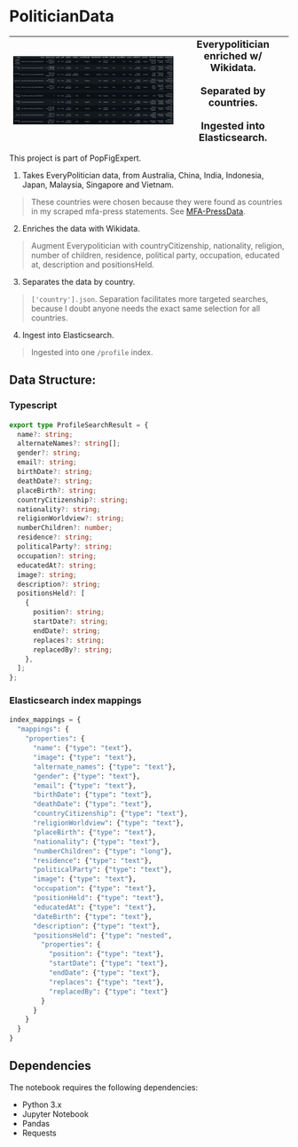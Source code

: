 # PoliticianData

| ![](READMEmedia/sample.png) | <div align="center"><span style="font-size: large;">**Everypolitician enriched w/ Wikidata.<br><br>Separated by countries.<br><br>Ingested into Elasticsearch.**</span></div> |
| --- | --- |

This project is part of PopFigExpert.
1. Takes EveryPolitician data, from Australia, China, India, Indonesia, Japan, Malaysia, Singapore and Vietnam.
>These countries were chosen because they were found as countries in my scraped mfa-press statements. See [MFA-PressData](https://github.com/mfa-press/mfa-press).


2. Enriches the data with Wikidata.
> Augment Everypolitician with countryCitizenship, nationality, religion, number of children, residence, political party, occupation, educated at, description and positionsHeld.


3. Separates the data by country.
> `['country'].json`. Separation facilitates more targeted searches, because I doubt anyone needs the exact same selection for all countries.


4. Ingest into Elasticsearch.
> Ingested into one `/profile` index.


## Data Structure:

### Typescript
```typescript
export type ProfileSearchResult = {
  name?: string;
  alternateNames?: string[];
  gender?: string;
  email?: string;
  birthDate?: string;
  deathDate?: string;
  placeBirth?: string;
  countryCitizenship?: string;
  nationality?: string;
  religionWorldview?: string;
  numberChildren?: number;
  residence?: string;
  politicalParty?: string;
  occupation?: string;
  educatedAt?: string;
  image?: string;
  description?: string;
  positionsHeld?: [
    {
      position?: string;
      startDate?: string;
      endDate?: string;
      replaces?: string;
      replacedBy?: string;
    },
  ];
};
```

### Elasticsearch index mappings
```python
index_mappings = {
  "mappings": {
    "properties": {
      "name": {"type": "text"},
      "image": {"type": "text"},
      "alternate_names": {"type": "text"},
      "gender": {"type": "text"},
      "email": {"type": "text"},
      "birthDate": {"type": "text"},
      "deathDate": {"type": "text"},
      "countryCitizenship": {"type": "text"},
      "religionWorldview": {"type": "text"},
      "placeBirth": {"type": "text"},
      "nationality": {"type": "text"},
      "numberChildren": {"type": "long"},
      "residence": {"type": "text"},
      "politicalParty": {"type": "text"},
      "image": {"type": "text"},
      "occupation": {"type": "text"},
      "positionHeld": {"type": "text"},
      "educatedAt": {"type": "text"},
      "dateBirth": {"type": "text"},
      "description": {"type": "text"},
      "positionsHeld": {"type": "nested",
        "properties": {
          "position": {"type": "text"},
          "startDate": {"type": "text"},
          "endDate": {"type": "text"},
          "replaces": {"type": "text"},
          "replacedBy": {"type": "text"}
        }
      }
    }
  }
}
```

## Dependencies

The notebook requires the following dependencies:

- Python 3.x
- Jupyter Notebook
- Pandas
- Requests
